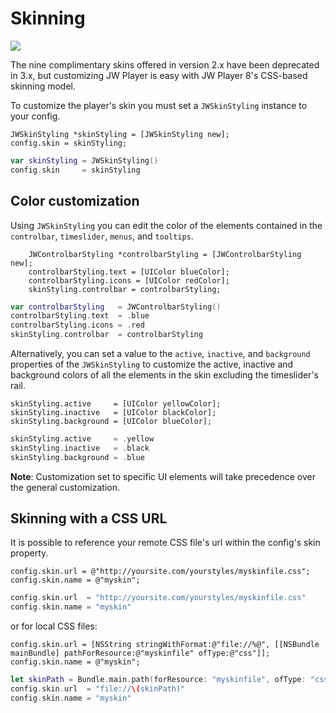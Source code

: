 # Skinning

<img src="https://img.shields.io/badge/SDK-iOS%20v3-0AAC29.svg?logo=apple">

The nine complimentary skins offered in version 2.x have been deprecated in 3.x, but customizing JW Player is easy with JW Player 8's CSS-based skinning model.

To customize the player's skin you must set a `JWSkinStyling` instance to your config.
```objc
JWSkinStyling *skinStyling = [JWSkinStyling new];
config.skin = skinStyling;
```
```swift
var skinStyling = JWSkinStyling()
config.skin     = skinStyling
```

## Color customization
Using `JWSkinStyling` you can edit the color of the elements contained in the `controlbar`, `timeslider`, `menus`, and `tooltips`.

```objc
    JWControlbarStyling *controlbarStyling = [JWControlbarStyling new];
    controlbarStyling.text = [UIColor blueColor];
    controlbarStyling.icons = [UIColor redColor];
    skinStyling.controlbar = controlbarStyling;
```
```swift
var controlbarStyling   = JWControlbarStyling()
controlbarStyling.text  = .blue
controlbarStyling.icons = .red
skinStyling.controlbar  = controlbarStyling
```

Alternatively, you can set a value to the `active`, `inactive`, and `background` properties of the `JWSkinStyling` to customize the active, inactive and background colors of all the elements in the skin excluding the timeslider's rail. 

```objc
skinStyling.active     = [UIColor yellowColor];
skinStyling.inactive   = [UIColor blackColor];
skinStyling.background = [UIColor blueColor];
```
```swift
skinStyling.active     = .yellow
skinStyling.inactive   = .black
skinStyling.background = .blue
```

**Note**: Customization set to specific UI elements will take precedence over the general customization.
## Skinning with a CSS URL

It is possible to reference your remote CSS file's url within the config's skin property.
```objc
config.skin.url = @"http://yoursite.com/yourstyles/myskinfile.css";
config.skin.name = @"myskin";
```
```swift
config.skin.url  = "http://yoursite.com/yourstyles/myskinfile.css"
config.skin.name = "myskin"
```
or for local CSS files:
```objc
config.skin.url = [NSString stringWithFormat:@"file://%@", [[NSBundle mainBundle] pathForResource:@"myskinfile" ofType:@"css"]];
config.skin.name = @"myskin";
```
```swift
let skinPath = Bundle.main.path(forResource: "myskinfile", ofType: "css") ?? ""
config.skin.url  = "file://\(skinPath)"
config.skin.name = "myskin"
```


